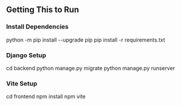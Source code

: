 ## Getting This to Run

### Install Dependencies

python -m pip install --upgrade pip
pip install -r requirements.txt

### Django Setup

cd backend
python manage.py migrate
python manage.py runserver

### Vite Setup

cd frontend
npm install
npm vite
